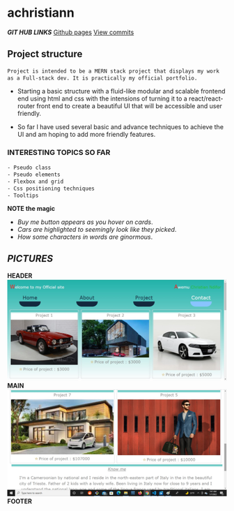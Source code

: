 # achristiann

***GIT HUB LINKS***
    [Github pages](https://tochiskool.github.io/achristiann/)
    [View commits](https://github.com/Tochiskool/achristiann)
## Project structure
    Project is intended to be a MERN stack project that displays my work as a Full-stack dev. It is practically my official portfolio.
- Starting a basic structure with a fluid-like modular and scalable frontend end using html and css with the intensions of turning it to a react/react-router front end to create a beautiful UI that will be accessible and user friendly.
* So far I have used several basic and advance techniques to achieve the UI and am hoping to add more friendly features. 
### INTERESTING TOPICS SO FAR
    - Pseudo class
    - Pseudo elements
    - Flexbox and grid 
    - Css positioning techniques
    - Tooltips

**NOTE the magic**
* *Buy me button appears as you hover on cards*.
* *Cars are highlighted to seemingly look like they picked*.
* *How some characters in words are ginormous*.

##  ***PICTURES***

**HEADER**
![Header](images/header.jpg)
**MAIN**
![Header](images/pic2.jpg)
**FOOTER**